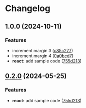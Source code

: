 # Changelog

## 1.0.0 (2024-10-11)


### Features

* increment margin 3 ([c85c277](https://github.com/slopez93/release-please-monorepo-example/commit/c85c277e833cf03f85722dcde57b6ff6ef64d678))
* increment margin 4 ([0a0bcd7](https://github.com/slopez93/release-please-monorepo-example/commit/0a0bcd7d04458946a6df73675315a85d60610b14))
* **react:** add sample code ([755d213](https://github.com/slopez93/release-please-monorepo-example/commit/755d2133dde08b8e1aeb2012256ee58b934fc346))

## [0.2.0](https://github.com/amarjanica/release-please-monorepo-example/compare/hello-react-v0.1.0...hello-react@v0.2.0) (2024-05-25)


### Features

* **react:** add sample code ([755d213](https://github.com/amarjanica/release-please-monorepo-example/commit/755d2133dde08b8e1aeb2012256ee58b934fc346))
